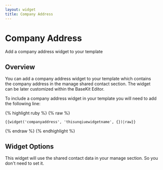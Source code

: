 ```yaml
---
layout: widget
title: Company Address
---
```


# Company Address

Add a company address widget to your template

## Overview
You can add a company address widget to your template which contains the company address in the manage shared contact section. The widget can be later customized within the BaseKit Editor.

To include a company address widget in your template you will need to add the following line:

{% highlight ruby %}
{% raw %}

	{{widget('companyaddress', 'thisunqiuewidgetname', {})|raw}}

{% endraw %}
{% endhighlight %}

## Widget Options

This widget will use the shared contact data in your manage section. So you don't need to set it.
